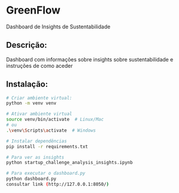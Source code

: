 # GreenFlow
Dashboard de Insights de Sustentabilidade

## Descrição:
Dashboard com informações sobre insights sobre sustentabilidade e instruções de como aceder

## Instalação:

```bash
# Criar ambiente virtual:
python -m venv venv

# Ativar ambiente virtual
source venv/bin/activate  # Linux/Mac
# ou
.\venv\Scripts\activate  # Windows

# Instalar dependências
pip install -r requirements.txt

# Para ver as insights
python startup_challenge_analysis_insights.ipynb

# Para executar o dashboard.py
python dashboard.py
consultar link (http://127.0.0.1:8050/)
